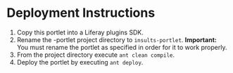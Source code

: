 # Deployment Instructions

1. Copy this portlet into a Liferay plugins SDK.
2. Rename the -portlet project directory to `insults-portlet`. **Important:** 
You must rename the portlet as specified in order for it to work properly.
3. From the project directory execute `ant clean compile`.
4. Deploy the portlet by executing `ant deploy`.
